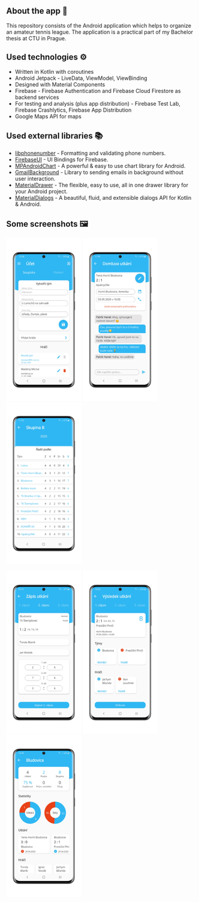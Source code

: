 ## About the app 📱
This repository consists of the Android application which helps to organize an amateur tennis league. The application is a practical part of my Bachelor thesis at CTU in Prague.

## Used technologies ⚙️
* Written in Kotlin with coroutines
* Android Jetpack - LiveData, ViewModel, ViewBinding
* Designed with Material Components
* Firebase - Firebase Authentication and Firebase Cloud Firestore as backend services
* For testing and analysis (plus app distribution) - Firebase Test Lab, Firebase Crashlytics, Firebase App Distribution
* Google Maps API for maps

## Used external libraries 📚
* [libphonenumber](https://github.com/google/libphonenumber) - Formatting and validating phone numbers.
* [FirebaseUI](https://github.com/firebase/FirebaseUI-Android) - UI Bindings for Firebase.
* [MPAndroidChart](https://github.com/PhilJay/MPAndroidChart) - A powerful & easy to use chart library for Android.
* [GmailBackground](https://github.com/luongvo/GmailBackground) - Library to sending emails in background without user interaction.
* [MaterialDrawer](https://github.com/mikepenz/MaterialDrawer) - The flexible, easy to use, all in one drawer library for your Android project.
* [MaterialDialogs](https://github.com/afollestad/material-dialogs) - A beautiful, fluid, and extensible dialogs API for Kotlin & Android.

## Some screenshots 🖼️
<p float="left">
  <img src="/account_TM.png" width="200" />
  <img src="/chat.png" width="200" /> 
  <img src="/group_results.png" width="200" />
</p>

<p float="left">
  <img src="/match_input.png" width="200" />
  <img src="/match_result.png" width="200" /> 
  <img src="/team_profile.png" width="200" />
</p>
